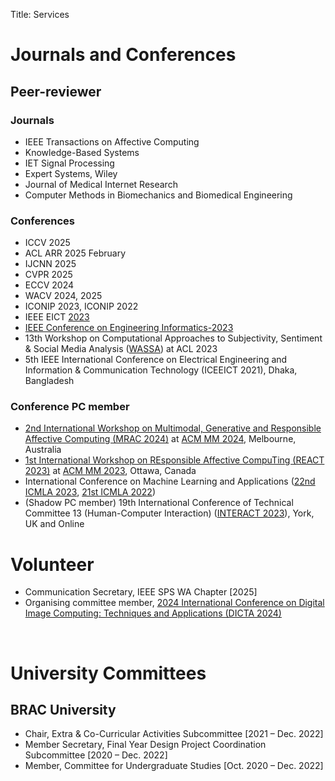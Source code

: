 Title: Services

# Journals and Conferences
## Peer-reviewer
### Journals
- IEEE Transactions on Affective Computing
- Knowledge-Based Systems
- IET Signal Processing
- Expert Systems, Wiley
- Journal of Medical Internet Research
- Computer Methods in Biomechanics and Biomedical Engineering

### Conferences
- ICCV 2025
- ACL ARR 2025 February
- IJCNN 2025
- CVPR 2025
- ECCV 2024
- WACV 2024, 2025
- ICONIP 2023, ICONIP 2022
- IEEE EICT <a href="https://eict2023.kuet.ac.bd/">2023</a>
- <a href="https://attend.ieee.org/engineering-informatics-2023/">IEEE Conference on Engineering Informatics-2023</a>
- 13th Workshop on Computational Approaches to Subjectivity, Sentiment & Social Media Analysis (<a href="https://wassa-workshop.github.io/">WASSA</a>) at ACL 2023
- 5th IEEE International Conference on Electrical Engineering and Information & Communication Technology (ICEEICT 2021), Dhaka, Bangladesh

### Conference PC member
- <a href="https://react-ws.github.io/2024/">2nd International Workshop on Multimodal, Generative and Responsible Affective Computing (MRAC 2024)</a> at <a href="https://2024.acmmm.org/">ACM MM 2024</a>, Melbourne, Australia
- <a href="https://react-ws.github.io/2023/">1st International Workshop on REsponsible Affective CompuTing (REACT 2023)</a> at <a href="https://www.acmmm2023.org/">ACM MM 2023</a>, Ottawa, Canada
- International Conference on Machine Learning and Applications (<a href="https://www.icmla-conference.org/icmla23/pcm.html">22nd ICMLA 2023</a>, <a href="https://www.icmla-conference.org/icmla22/pcm.html">21st ICMLA 2022</a>)
- (Shadow PC member) 19th International Conference of Technical Committee 13 (Human-Computer Interaction) (<a href="https://interact2023.org/">INTERACT 2023</a>), York, UK and Online

# Volunteer
- Communication Secretary, IEEE SPS WA Chapter [2025]
- Organising committee member, <a href="https://dicta2024.dictaconference.org/">2024 International Conference on Digital Image Computing: Techniques and Applications (DICTA 2024)</a>

&nbsp;
# University Committees
## BRAC University
- Chair, Extra &amp; Co-Curricular Activities Subcommittee [2021 &ndash; Dec. 2022]
- Member Secretary, Final Year Design Project Coordination Subcommittee [2020 &ndash; Dec. 2022]
- Member, Committee for Undergraduate Studies [Oct. 2020 &ndash; Dec. 2022]
